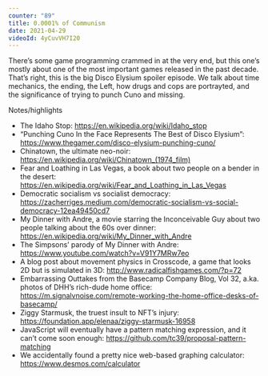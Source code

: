 ```yaml
---
counter: "89"
title: 0.0001% of Communism
date: 2021-04-29
videoId: 4yCuvVH7I20
---
```


There’s some game programming crammed in at the very end, but this one’s mostly about one of the most important games released in the past decade. That’s right, this is the big Disco Elysium spoiler episode. We talk about time mechanics, the ending, the Left, how drugs and cops are portrayted, and the significance of trying to punch Cuno and missing.

Notes/highlights


- The Idaho Stop: https://en.wikipedia.org/wiki/Idaho_stop
- “Punching Cuno In the Face Represents The Best of Disco Elysium”: https://www.thegamer.com/disco-elysium-punching-cuno/
- Chinatown, the ultimate neo-noir: https://en.wikipedia.org/wiki/Chinatown_(1974_film)
- Fear and Loathing in Las Vegas, a book about two people on a bender in the desert: https://en.wikipedia.org/wiki/Fear_and_Loathing_in_Las_Vegas
- Democratic socialism vs socialist democracy: https://zacherriges.medium.com/democratic-socialism-vs-social-democracy-12ea49450cd7
- My Dinner with Andre, a movie starring the Inconceivable Guy about two people talking about the 60s over dinner: https://en.wikipedia.org/wiki/My_Dinner_with_Andre
- The Simpsons’ parody of My Dinner with Andre: https://www.youtube.com/watch?v=V91Y7MRw7eo
- A blog post about movement physics in Crosscode, a game that looks 2D but is simulated in 3D: http://www.radicalfishgames.com/?p=72
- Embarrassing Outtakes from the Basecamp Company Blog, Vol 32, a.ka. photos of DHH’s rich-dude home office: https://m.signalvnoise.com/remote-working-the-home-office-desks-of-basecamp/
- Ziggy Starmusk, the truest insult to NFT’s injury: https://foundation.app/elenaa/ziggy-starmusk-16958
- JavaScript will eventually have a pattern matching expression, and it can’t come soon enough: https://github.com/tc39/proposal-pattern-matching
- We accidentally found a pretty nice web-based graphing calculator: https://www.desmos.com/calculator
